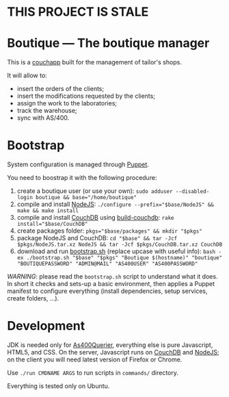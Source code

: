 # THIS PROJECT IS STALE

# Boutique — The boutique manager

This is a [couchapp][] built for the management of tailor's shops.

It will allow to:

* insert the orders of the clients;
* insert the modifications requested by the clients;
* assign the work to the laboratories;
* track the warehouse;
* sync with AS/400.

# Bootstrap

System configuration is managed through [Puppet][].

You need to boostrap it with the following procedure:

1. create a boutique user (or use your own): `sudo adduser --disabled-login boutique && base="/home/boutique"`
2. compile and install [NodeJS][]: `./configure --prefix="$base/NodeJS" && make && make install`
3. compile and install [CouchDB][] using [build-couchdb][]: `rake install="$base/CouchDB"`
4. create packages folder: `pkgs="$base/packages" && mkdir "$pkgs"`
5. package NodeJS and CouchDB: `cd "$base" && tar -Jcf $pkgs/NodeJS.tar.xz NodeJS && tar -Jcf $pkgs/CouchDB.tar.xz CouchDB`
6. download and run [bootstrap.sh][] (replace upcase with useful info): `bash -ex ./bootstrap.sh "$base" "$pkgs" "Boutique $(hostname)" "boutique" "BOUTIQUEPASSWORD" "ADMIN@MAIL" "AS400USER" "AS400PASSWORD"`

*WARNING*: please read the `bootstrap.sh` script to understand what it does. In short it checks and sets-up a basic environment, then applies a Puppet manifest to configure everything (install dependencies, setup services, create folders, ...).

# Development

JDK is needed only for [As400Querier][], everything else is pure Javascript, HTML5, and CSS. On the server, Javascript runs on [CouchDB][] and [NodeJS][]; on the client you will need latest version of Firefox or Chrome.

Use `./run CMDNAME ARGS` to run scripts in `commands/` directory.

Everything is tested only on Ubuntu.

[couchapp]: http://couchapp.org/
[maven]: http://maven.apache.org/
[nodejs]: http://nodejs.org/
[couchdb]: http://couchdb.apache.org/
[puppet]: http://puppetlabs.com/
[build-couchdb]: https://github.com/iriscouch/build-couchdb
[bootstrap.sh]: https://github.com/marcenuc/boutique/raw/master/bootstrap.sh
[as400querier]: https://github.com/marcenuc/As400Querier
